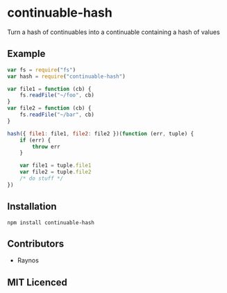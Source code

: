 # continuable-hash

<!-- [![build status][1]][2] [![dependency status][3]][4] -->

<!-- [![browser support][5]][6] -->

Turn a hash of continuables into a continuable containing a hash of values

## Example

```js
var fs = require("fs")
var hash = require("continuable-hash")

var file1 = function (cb) {
    fs.readFile("~/foo", cb)
}
var file2 = function (cb) {
    fs.readFile("~/bar", cb)
}

hash({ file1: file1, file2: file2 })(function (err, tuple) {
    if (err) {
        throw err
    }

    var file1 = tuple.file1
    var file2 = tuple.file2
    /* do stuff */
})
```

## Installation

`npm install continuable-hash`

## Contributors

 - Raynos

## MIT Licenced

  [1]: https://secure.travis-ci.org/Colingo/continuable-hash.png
  [2]: http://travis-ci.org/Colingo/continuable-hash
  [3]: https://david-dm.org/Colingo/continuable-hash/status.png
  [4]: https://david-dm.org/Colingo/continuable-hash
  [5]: https://ci.testling.com/Colingo/continuable-hash.png
  [6]: https://ci.testling.com/Colingo/continuable-hash
